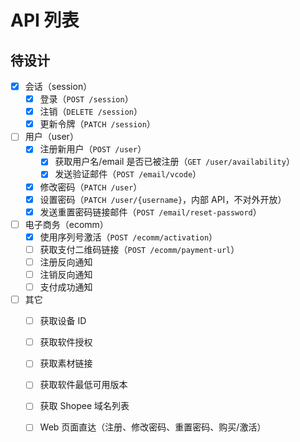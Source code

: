 # API 列表

## 待设计

- [x] 会话（session）
  - [x] 登录（`POST /session`）
  - [x] 注销（`DELETE /session`）
  - [x] 更新令牌（`PATCH /session`）
- [ ] 用户（user）
  - [x] 注册新用户（`POST /user`）
    - [x] 获取用户名/email 是否已被注册（`GET /user/availability`）
    - [x] 发送验证邮件（`POST /email/vcode`）
  - [x] 修改密码（`PATCH /user`）
  - [x] 设置密码（`PATCH /user/{username}`，内部 API，不对外开放）
  - [x] 发送重置密码链接邮件（`POST /email/reset-password`）
- [ ] 电子商务（ecomm）
  - [x] 使用序列号激活（`POST /ecomm/activation`）
  - [ ] 获取支付二维码链接（`POST /ecomm/payment-url`）
  - [ ] 注册反向通知
  - [ ] 注销反向通知
  - [ ] 支付成功通知
- [ ] 其它
  - [ ] 获取设备 ID
  - [ ] 获取软件授权
  - [ ] 获取素材链接
  - [ ] 获取软件最低可用版本
  - [ ] 获取 Shopee 域名列表
  - [ ] Web 页面直达（注册、修改密码、重置密码、购买/激活）

